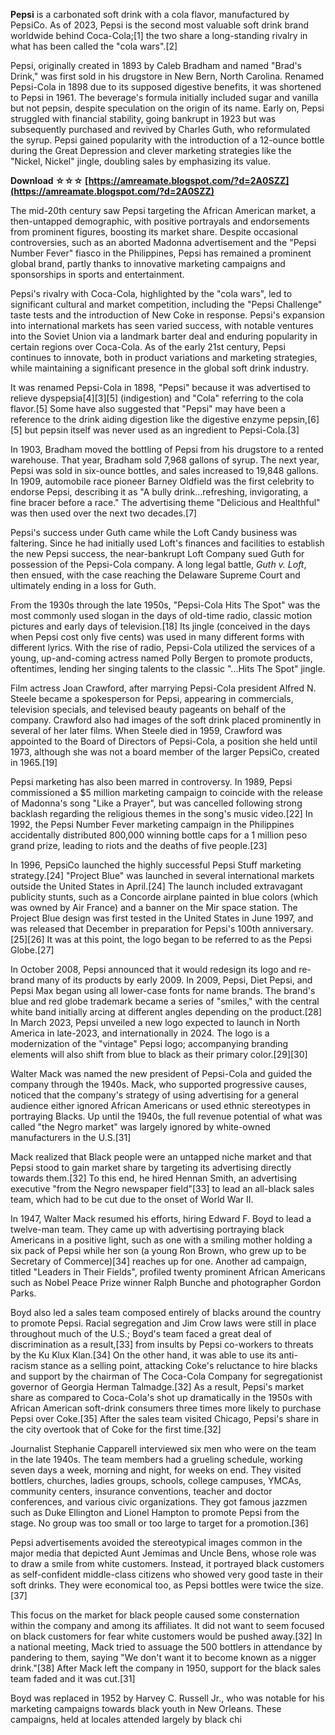 **Pepsi** is a carbonated soft drink with a cola flavor, manufactured by PepsiCo. As of 2023, Pepsi is the second most valuable soft drink brand worldwide behind Coca-Cola;[1] the two share a long-standing rivalry in what has been called the "cola wars".[2]
 
Pepsi, originally created in 1893 by Caleb Bradham and named "Brad's Drink," was first sold in his drugstore in New Bern, North Carolina. Renamed Pepsi-Cola in 1898 due to its supposed digestive benefits, it was shortened to Pepsi in 1961. The beverage's formula initially included sugar and vanilla but not pepsin, despite speculation on the origin of its name. Early on, Pepsi struggled with financial stability, going bankrupt in 1923 but was subsequently purchased and revived by Charles Guth, who reformulated the syrup. Pepsi gained popularity with the introduction of a 12-ounce bottle during the Great Depression and clever marketing strategies like the "Nickel, Nickel" jingle, doubling sales by emphasizing its value.
 
**Download ☆☆☆ [https://amreamate.blogspot.com/?d=2A0SZZ](https://amreamate.blogspot.com/?d=2A0SZZ)**


 
The mid-20th century saw Pepsi targeting the African American market, a then-untapped demographic, with positive portrayals and endorsements from prominent figures, boosting its market share. Despite occasional controversies, such as an aborted Madonna advertisement and the "Pepsi Number Fever" fiasco in the Philippines, Pepsi has remained a prominent global brand, partly thanks to innovative marketing campaigns and sponsorships in sports and entertainment.
 
Pepsi's rivalry with Coca-Cola, highlighted by the "cola wars", led to significant cultural and market competition, including the "Pepsi Challenge" taste tests and the introduction of New Coke in response. Pepsi's expansion into international markets has seen varied success, with notable ventures into the Soviet Union via a landmark barter deal and enduring popularity in certain regions over Coca-Cola. As of the early 21st century, Pepsi continues to innovate, both in product variations and marketing strategies, while maintaining a significant presence in the global soft drink industry.
 
It was renamed Pepsi-Cola in 1898, "Pepsi" because it was advertised to relieve dyspepsia[4][3][5] (indigestion) and "Cola" referring to the cola flavor.[5] Some have also suggested that "Pepsi" may have been a reference to the drink aiding digestion like the digestive enzyme pepsin,[6][5] but pepsin itself was never used as an ingredient to Pepsi-Cola.[3]
 
In 1903, Bradham moved the bottling of Pepsi from his drugstore to a rented warehouse. That year, Bradham sold 7,968 gallons of syrup. The next year, Pepsi was sold in six-ounce bottles, and sales increased to 19,848 gallons. In 1909, automobile race pioneer Barney Oldfield was the first celebrity to endorse Pepsi, describing it as "A bully drink...refreshing, invigorating, a fine bracer before a race." The advertising theme "Delicious and Healthful" was then used over the next two decades.[7]
 
Pepsi's success under Guth came while the Loft Candy business was faltering. Since he had initially used Loft's finances and facilities to establish the new Pepsi success, the near-bankrupt Loft Company sued Guth for possession of the Pepsi-Cola company. A long legal battle, *Guth v. Loft*, then ensued, with the case reaching the Delaware Supreme Court and ultimately ending in a loss for Guth.
 
From the 1930s through the late 1950s, "Pepsi-Cola Hits The Spot" was the most commonly used slogan in the days of old-time radio, classic motion pictures and early days of television.[18] Its jingle (conceived in the days when Pepsi cost only five cents) was used in many different forms with different lyrics. With the rise of radio, Pepsi-Cola utilized the services of a young, up-and-coming actress named Polly Bergen to promote products, oftentimes, lending her singing talents to the classic "...Hits The Spot" jingle.
 
Film actress Joan Crawford, after marrying Pepsi-Cola president Alfred N. Steele became a spokesperson for Pepsi, appearing in commercials, television specials, and televised beauty pageants on behalf of the company. Crawford also had images of the soft drink placed prominently in several of her later films. When Steele died in 1959, Crawford was appointed to the Board of Directors of Pepsi-Cola, a position she held until 1973, although she was not a board member of the larger PepsiCo, created in 1965.[19]

Pepsi marketing has also been marred in controversy. In 1989, Pepsi commissioned a $5 million marketing campaign to coincide with the release of Madonna's song "Like a Prayer", but was cancelled following strong backlash regarding the religious themes in the song's music video.[22] In 1992, the Pepsi Number Fever marketing campaign in the Philippines accidentally distributed 800,000 winning bottle caps for a 1 million peso grand prize, leading to riots and the deaths of five people.[23]
 
In 1996, PepsiCo launched the highly successful Pepsi Stuff marketing strategy.[24] "Project Blue" was launched in several international markets outside the United States in April.[24] The launch included extravagant publicity stunts, such as a Concorde airplane painted in blue colors (which was owned by Air France) and a banner on the Mir space station. The Project Blue design was first tested in the United States in June 1997, and was released that December in preparation for Pepsi's 100th anniversary.[25][26] It was at this point, the logo began to be referred to as the Pepsi Globe.[27]
 
In October 2008, Pepsi announced that it would redesign its logo and re-brand many of its products by early 2009. In 2009, Pepsi, Diet Pepsi, and Pepsi Max began using all lower-case fonts for name brands. The brand's blue and red globe trademark became a series of "smiles," with the central white band initially arcing at different angles depending on the product.[28] In March 2023, Pepsi unveiled a new logo expected to launch in North America in late-2023, and internationally in 2024. The logo is a modernization of the "vintage" Pepsi logo; accompanying branding elements will also shift from blue to black as their primary color.[29][30]
 
Walter Mack was named the new president of Pepsi-Cola and guided the company through the 1940s. Mack, who supported progressive causes, noticed that the company's strategy of using advertising for a general audience either ignored African Americans or used ethnic stereotypes in portraying Blacks. Up until the 1940s, the full revenue potential of what was called "the Negro market" was largely ignored by white-owned manufacturers in the U.S.[31]
 
Mack realized that Black people were an untapped niche market and that Pepsi stood to gain market share by targeting its advertising directly towards them.[32] To this end, he hired Hennan Smith, an advertising executive "from the Negro newspaper field"[33] to lead an all-black sales team, which had to be cut due to the onset of World War II.
 
In 1947, Walter Mack resumed his efforts, hiring Edward F. Boyd to lead a twelve-man team. They came up with advertising portraying black Americans in a positive light, such as one with a smiling mother holding a six pack of Pepsi while her son (a young Ron Brown, who grew up to be Secretary of Commerce)[34] reaches up for one. Another ad campaign, titled "Leaders in Their Fields", profiled twenty prominent African Americans such as Nobel Peace Prize winner Ralph Bunche and photographer Gordon Parks.
 
Boyd also led a sales team composed entirely of blacks around the country to promote Pepsi. Racial segregation and Jim Crow laws were still in place throughout much of the U.S.; Boyd's team faced a great deal of discrimination as a result,[33] from insults by Pepsi co-workers to threats by the Ku Klux Klan.[34] On the other hand, it was able to use its anti-racism stance as a selling point, attacking Coke's reluctance to hire blacks and support by the chairman of The Coca-Cola Company for segregationist governor of Georgia Herman Talmadge.[32] As a result, Pepsi's market share as compared to Coca-Cola's shot up dramatically in the 1950s with African American soft-drink consumers three times more likely to purchase Pepsi over Coke.[35] After the sales team visited Chicago, Pepsi's share in the city overtook that of Coke for the first time.[32]
 
Journalist Stephanie Capparell interviewed six men who were on the team in the late 1940s. The team members had a grueling schedule, working seven days a week, morning and night, for weeks on end. They visited bottlers, churches, ladies groups, schools, college campuses, YMCAs, community centers, insurance conventions, teacher and doctor conferences, and various civic organizations. They got famous jazzmen such as Duke Ellington and Lionel Hampton to promote Pepsi from the stage. No group was too small or too large to target for a promotion.[36]
 
Pepsi advertisements avoided the stereotypical images common in the major media that depicted Aunt Jemimas and Uncle Bens, whose role was to draw a smile from white customers. Instead, it portrayed black customers as self-confident middle-class citizens who showed very good taste in their soft drinks. They were economical too, as Pepsi bottles were twice the size.[37]
 
This focus on the market for black people caused some consternation within the company and among its affiliates. It did not want to seem focused on black customers for fear white customers would be pushed away.[32] In a national meeting, Mack tried to assuage the 500 bottlers in attendance by pandering to them, saying "We don't want it to become known as a nigger drink."[38] After Mack left the company in 1950, support for the black sales team faded and it was cut.[31]
 
Boyd was replaced in 1952 by Harvey C. Russell Jr., who was notable for his marketing campaigns towards black youth in New Orleans. These campaigns, held at locales attended largely by black chi